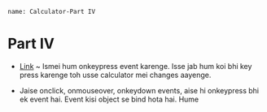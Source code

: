 ```ngMeta
name: Calculator-Part IV
```

# Part IV

- [Link](http://codepen.io/navgurukul/full/dNpYB) ~ Ismei hum onkeypress event karenge. Isse jab hum koi bhi key press karenge toh usse calculator mei changes aayenge.

- Jaise onclick, onmouseover, onkeydown events, aise hi onkeypress bhi ek event hai. Event kisi object se bind hota hai. Hume 
